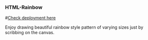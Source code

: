 ### HTML-Rainbow

#[Check deployment here](https://abhijeet1706.github.io/HTML-Rainbow/)

Enjoy drawing beautiful rainbow style pattern of varying sizes just by scribbing on the canvas.
